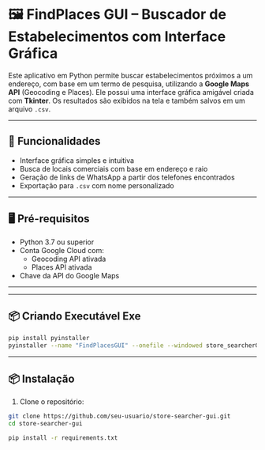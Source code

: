 # 🖼️ FindPlaces GUI – Buscador de Estabelecimentos com Interface Gráfica

Este aplicativo em Python permite buscar estabelecimentos próximos a um endereço, com base em um termo de pesquisa, utilizando a **Google Maps API** (Geocoding e Places). Ele possui uma interface gráfica amigável criada com **Tkinter**. Os resultados são exibidos na tela e também salvos em um arquivo `.csv`.

---

## 🎯 Funcionalidades

- Interface gráfica simples e intuitiva
- Busca de locais comerciais com base em endereço e raio
- Geração de links de WhatsApp a partir dos telefones encontrados
- Exportação para `.csv` com nome personalizado

---

## 🖥️ Pré-requisitos

- Python 3.7 ou superior
- Conta Google Cloud com:
  - Geocoding API ativada
  - Places API ativada
- Chave da API do Google Maps

---

---
## 📦 Criando Executável Exe
```bash
pip install pyinstaller
pyinstaller --name "FindPlacesGUI" --onefile --windowed store_searcherGUI.py
```
---

## 📦 Instalação

1. Clone o repositório:

```bash
git clone https://github.com/seu-usuario/store-searcher-gui.git
cd store-searcher-gui

pip install -r requirements.txt

